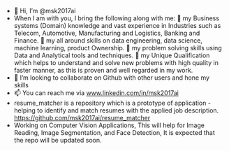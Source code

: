 - 👋 Hi, I’m @msk2017ai
- When I am with you, I bring the following along with me:
    💞️   my Business systems (Domain) knowledge and vast experience in Industries such as Telecom,         Automotive, Manufacturing and Logistics, Banking and Finance.
    👀   my all around skills on data engineering, data science, machine learning,  product Ownership.
    👋   my problem solving skills using Data and Analytical tools and techniques.
    🌱   my Unique Qualification which helps to understand and solve new problems with high quality in faster manner, as this is proven and well regarded in my work. 
- 💞️ I’m looking to collaborate on Github with other users and hone my skills
- 📫 You can reach me via www.linkedin.com/in/msk2017ai
-  resume_matcher is a repository which is a prototype of application - helping to identify and match resumes with the applied job description. 
https://github.com/msk2017ai/resume_matcher
-  Working on Computer Vision Applications, This will help for Image Reading, Image Segmentation, and Face Detection, It is expected that the repo will be updated soon.


<!---
msk2017ai/msk2017ai is a ✨ special ✨ repository because its `README.md` (this file) appears on your GitHub profile.
You can click the Preview link to take a look at your changes.
--->


